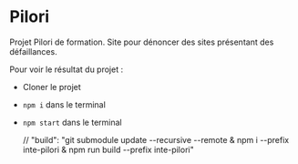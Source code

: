 # Pilori

Projet Pilori de formation. Site pour dénoncer des sites présentant des défaillances.

Pour voir le résultat du projet :

- Cloner le projet
- `npm i` dans le terminal
- `npm start` dans le terminal

  // "build": "git submodule update --recursive --remote & npm i --prefix inte-pilori & npm run build --prefix inte-pilori"
